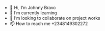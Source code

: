 - 👋 Hi, I’m Johnny Bravo 
- 🌱 I’m currently learning
- 💞️ I’m looking to collaborate on project works
- 📫 How to reach me +2348149302272

<!---
johnnyboy4/johnnyboy4 is a ✨ special ✨ repository because its `README.md` (this file) appears on your GitHub profile.
You can click the Preview link to take a look at your changes.
--->
